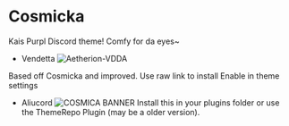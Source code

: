 # Cosmicka 
  Kais Purpl Discord theme!
Comfy for da eyes~


- Vendetta
![Aetherion-VDDA](https://github.com/ZeldrexK0DE/Cosmicka/assets/83987610/c9ba1468-9d80-4047-aeb5-85383894884a)

Based off Cosmicka and improved.
Use raw link to install
Enable in theme settings

- Aliucord
![COSMICA BANNER](https://user-images.githubusercontent.com/83987610/171046582-1702b2b0-4654-45be-a23c-0b8910a6e5c1.png)
Install this in your plugins folder or use the ThemeRepo Plugin (may be a older version).



